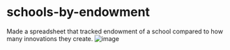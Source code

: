 # schools-by-endowment
Made a spreadsheet that tracked endowment of a school compared to how many innovations they create.
![image](https://github.com/user-attachments/assets/153790f5-9ca2-434b-83b0-134ae09decc3)
